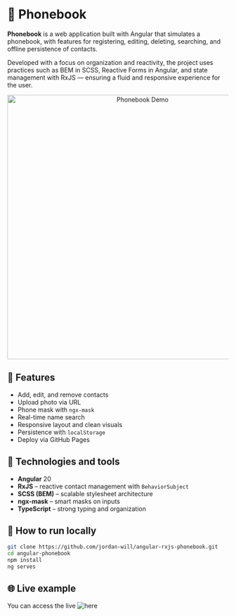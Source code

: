 # 📇 Phonebook

**Phonebook** is a web application built with Angular that simulates a phonebook, with features for registering, editing, deleting, searching, and offline persistence of contacts.

Developed with a focus on organization and reactivity, the project uses practices such as BEM in SCSS, Reactive Forms in Angular, and state management with RxJS — ensuring a fluid and responsive experience for the user.

<div align="center">
<img src="screen/home.gif" alt="Phonebook Demo" width="600">
</div>

## 🚀 Features

- Add, edit, and remove contacts
- Upload photo via URL
- Phone mask with `ngx-mask`
- Real-time name search
- Responsive layout and clean visuals
- Persistence with `localStorage`
- Deploy via GitHub Pages


## 🧰 Technologies and tools

- **Angular** 20
- **RxJS** – reactive contact management with `BehaviorSubject`
- **SCSS (BEM)** – scalable stylesheet architecture
- **ngx-mask** – smart masks on inputs
- **TypeScript** – strong typing and organization

## 📌 How to run locally

```bash
git clone https://github.com/jordan-will/angular-rxjs-phonebook.git
cd angular-phonebook
npm install
ng serves
```

## 🌐 Live example

You can access the live ![here](https://jordan-will.github.io/angular-rxjs-phonebook/)